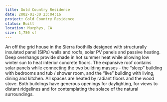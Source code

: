 ```yaml
---
title: Gold Country Residence
date: 2002-01-30 23:04:16
project: Gold Country Residence
status: Built
location: Murphys, CA
size: 1,750 sf
---
```


An off the grid house in the Sierra foothills designed with structurally insulated panel (SIPs) walls and roofs, solar PV panels and passive heating. Deep overhangs provide shade in hot summer heat while allowing low winter sun to heat interior concrete floors. The expansive roof contains solar panels while connecting the two building masses - the “sleep” building with bedrooms and tub / shower room, and the “live” building with living, dining and kitchen. All spaces are heated by radiant floors and the wood stove. Both buildings have generous openings for daylighting, for views to distant ridgelines and for contemplating the solace of the natural surroundings.